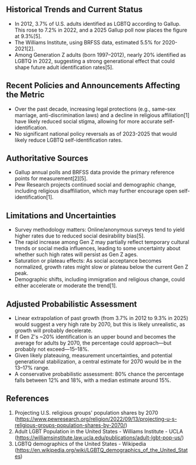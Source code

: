 ## Historical Trends and Current Status

- In 2012, 3.7% of U.S. adults identified as LGBTQ according to Gallup. This rose to 7.2% in 2022, and a 2025 Gallup poll now places the figure at 9.3%[5].
- The Williams Institute, using BRFSS data, estimated 5.5% for 2020-2021[2].
- Among Generation Z adults (born 1997–2012), nearly 20% identified as LGBTQ in 2022, suggesting a strong generational effect that could shape future adult identification rates[5].

## Recent Policies and Announcements Affecting the Metric

- Over the past decade, increasing legal protections (e.g., same-sex marriage, anti-discrimination laws) and a decline in religious affiliation[1] have likely reduced social stigma, allowing for more accurate self-identification.
- No significant national policy reversals as of 2023-2025 that would likely reduce LGBTQ self-identification rates.

## Authoritative Sources

- Gallup annual polls and BRFSS data provide the primary reference points for measurement[2][5].
- Pew Research projects continued social and demographic change, including religious disaffiliation, which may further encourage open self-identification[1].

## Limitations and Uncertainties

- Survey methodology matters: Online/anonymous surveys tend to yield higher rates due to reduced social desirability bias[5].
- The rapid increase among Gen Z may partially reflect temporary cultural trends or social media influences, leading to some uncertainty about whether such high rates will persist as Gen Z ages.
- Saturation or plateau effects: As social acceptance becomes normalized, growth rates might slow or plateau below the current Gen Z peak.
- Demographic shifts, including immigration and religious change, could either accelerate or moderate the trend[1].

## Adjusted Probabilistic Assessment

- Linear extrapolation of past growth (from 3.7% in 2012 to 9.3% in 2025) would suggest a very high rate by 2070, but this is likely unrealistic, as growth will probably decelerate.
- If Gen Z's ~20% identification is an upper bound and becomes the average for adults by 2070, the percentage could approach—but probably not exceed—15–18%.
- Given likely plateauing, measurement uncertainties, and potential generational stabilization, a central estimate for 2070 would be in the 13–17% range.
- A conservative probabilistic assessment: 80% chance the percentage falls between 12% and 18%, with a median estimate around 15%.

## References

1. Projecting U.S. religious groups' population shares by 2070 (https://www.pewresearch.org/religion/2022/09/13/projecting-u-s-religious-groups-population-shares-by-2070/)
2. Adult LGBT Population in the United States - Williams Institute - UCLA (https://williamsinstitute.law.ucla.edu/publications/adult-lgbt-pop-us/)
3. LGBTQ demographics of the United States - Wikipedia (https://en.wikipedia.org/wiki/LGBTQ_demographics_of_the_United_States)